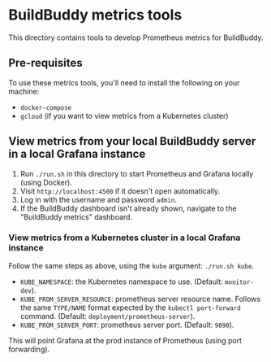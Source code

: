 # BuildBuddy metrics tools

This directory contains tools to develop Prometheus metrics for BuildBuddy.

## Pre-requisites

To use these metrics tools, you'll need to install the following on your
machine:

- `docker-compose`
- `gcloud` (if you want to view metrics from a Kubernetes cluster)

## View metrics from your local BuildBuddy server in a local Grafana instance

1. Run `./run.sh` in this directory to start Prometheus and Grafana locally
   (using Docker).
2. Visit `http://localhost:4500` if it doesn't open automatically.
3. Log in with the username and password `admin`.
4. If the BuildBuddy dashboard isn't already shown, navigate to the
   "BuildBuddy metrics" dashboard.

### View metrics from a Kubernetes cluster in a local Grafana instance

Follow the same steps as above, using the `kube` argument: `./run.sh kube`.

- `KUBE_NAMESPACE`: the Kubernetes namespace to use. (Default: `monitor-dev`).
- `KUBE_PROM_SERVER_RESOURCE`: prometheus server resource name. Follows
  the same `TYPE/NAME` format expected by the `kubectl port-forward`
  command. (Default: `deployment/prometheus-server`).
- `KUBE_PROM_SERVER_PORT`: prometheus server port. (Default: `9090`).

This will point Grafana at the prod instance of Prometheus (using port
forwarding).
